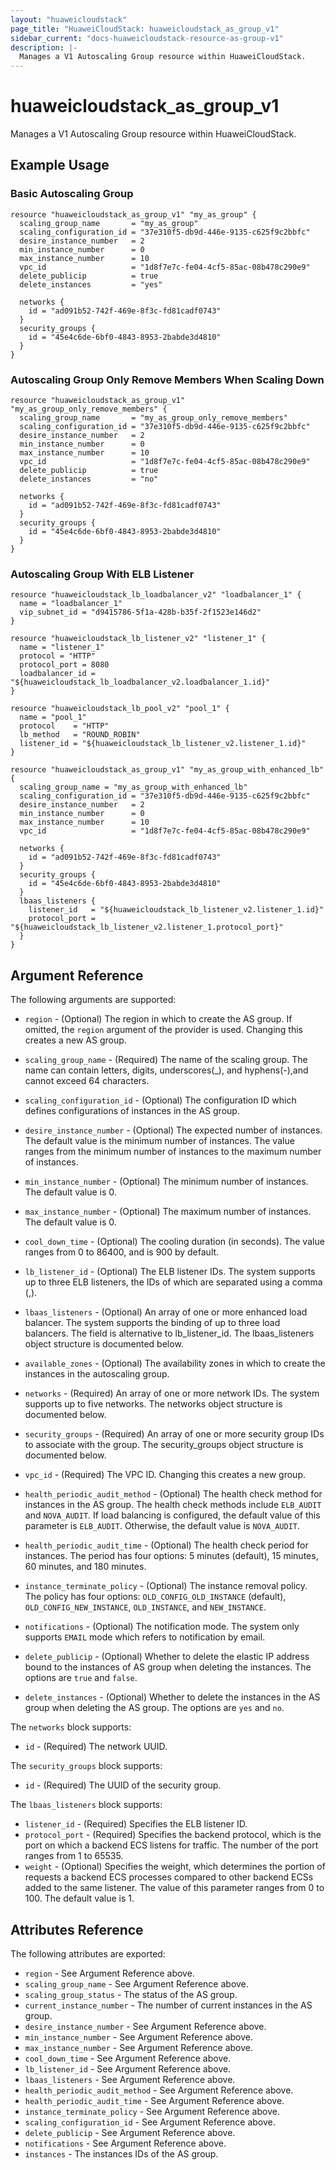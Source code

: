 ```yaml
---
layout: "huaweicloudstack"
page_title: "HuaweiCloudStack: huaweicloudstack_as_group_v1"
sidebar_current: "docs-huaweicloudstack-resource-as-group-v1"
description: |-
  Manages a V1 Autoscaling Group resource within HuaweiCloudStack.
---
```


# huaweicloudstack\_as\_group_v1

Manages a V1 Autoscaling Group resource within HuaweiCloudStack.

## Example Usage

### Basic Autoscaling Group

```hcl
resource "huaweicloudstack_as_group_v1" "my_as_group" {
  scaling_group_name       = "my_as_group"
  scaling_configuration_id = "37e310f5-db9d-446e-9135-c625f9c2bbfc"
  desire_instance_number   = 2
  min_instance_number      = 0
  max_instance_number      = 10
  vpc_id                   = "1d8f7e7c-fe04-4cf5-85ac-08b478c290e9"
  delete_publicip          = true
  delete_instances         = "yes"

  networks {
    id = "ad091b52-742f-469e-8f3c-fd81cadf0743"
  }
  security_groups {
    id = "45e4c6de-6bf0-4843-8953-2babde3d4810"
  }
}
```

### Autoscaling Group Only Remove Members When Scaling Down

```hcl
resource "huaweicloudstack_as_group_v1" "my_as_group_only_remove_members" {
  scaling_group_name       = "my_as_group_only_remove_members"
  scaling_configuration_id = "37e310f5-db9d-446e-9135-c625f9c2bbfc"
  desire_instance_number   = 2
  min_instance_number      = 0
  max_instance_number      = 10
  vpc_id                   = "1d8f7e7c-fe04-4cf5-85ac-08b478c290e9"
  delete_publicip          = true
  delete_instances         = "no"

  networks {
    id = "ad091b52-742f-469e-8f3c-fd81cadf0743"
  }
  security_groups {
    id = "45e4c6de-6bf0-4843-8953-2babde3d4810"
  }
}
```

### Autoscaling Group With ELB Listener

```hcl
resource "huaweicloudstack_lb_loadbalancer_v2" "loadbalancer_1" {
  name = "loadbalancer_1"
  vip_subnet_id = "d9415786-5f1a-428b-b35f-2f1523e146d2"
}

resource "huaweicloudstack_lb_listener_v2" "listener_1" {
  name = "listener_1"
  protocol = "HTTP"
  protocol_port = 8080
  loadbalancer_id = "${huaweicloudstack_lb_loadbalancer_v2.loadbalancer_1.id}"
}

resource "huaweicloudstack_lb_pool_v2" "pool_1" {
  name = "pool_1"
  protocol    = "HTTP"
  lb_method   = "ROUND_ROBIN"
  listener_id = "${huaweicloudstack_lb_listener_v2.listener_1.id}"
}

resource "huaweicloudstack_as_group_v1" "my_as_group_with_enhanced_lb"{
  scaling_group_name = "my_as_group_with_enhanced_lb"
  scaling_configuration_id = "37e310f5-db9d-446e-9135-c625f9c2bbfc"
  desire_instance_number   = 2
  min_instance_number      = 0
  max_instance_number      = 10
  vpc_id                   = "1d8f7e7c-fe04-4cf5-85ac-08b478c290e9"

  networks {
    id = "ad091b52-742f-469e-8f3c-fd81cadf0743"
  }
  security_groups {
    id = "45e4c6de-6bf0-4843-8953-2babde3d4810"
  }
  lbaas_listeners {
    listener_id   = "${huaweicloudstack_lb_listener_v2.listener_1.id}"
    protocol_port = "${huaweicloudstack_lb_listener_v2.listener_1.protocol_port}"
  }
}
```
## Argument Reference

The following arguments are supported:

* `region` - (Optional) The region in which to create the AS group. If
    omitted, the `region` argument of the provider is used. Changing this
    creates a new AS group.

* `scaling_group_name` - (Required) The name of the scaling group. The name can contain letters,
    digits, underscores(_), and hyphens(-),and cannot exceed 64 characters.

* `scaling_configuration_id` - (Optional) The configuration ID which defines
    configurations of instances in the AS group.

* `desire_instance_number` - (Optional) The expected number of instances. The default
    value is the minimum number of instances. The value ranges from the minimum number of
    instances to the maximum number of instances.

* `min_instance_number` - (Optional) The minimum number of instances.
    The default value is 0.

* `max_instance_number` - (Optional) The maximum number of instances.
    The default value is 0.

* `cool_down_time` - (Optional) The cooling duration (in seconds). The value ranges
    from 0 to 86400, and is 900 by default.

* `lb_listener_id` - (Optional) The ELB listener IDs. The system supports up to
    three ELB listeners, the IDs of which are separated using a comma (,).

* `lbaas_listeners` - (Optional) An array of one or more enhanced load balancer.
    The system supports the binding of up to three load balancers. The field is
    alternative to lb_listener_id.  The lbaas_listeners object structure is
    documented below.

* `available_zones` - (Optional) The availability zones in which to create
    the instances in the autoscaling group.

* `networks` - (Required) An array of one or more network IDs.
    The system supports up to five networks. The networks object structure
    is documented below.

* `security_groups` - (Required) An array of one or more security group IDs
    to associate with the group. The security_groups object structure is
    documented below.

* `vpc_id` - (Required) The VPC ID. Changing this creates a new group.

* `health_periodic_audit_method` - (Optional) The health check method for instances
    in the AS group. The health check methods include `ELB_AUDIT` and `NOVA_AUDIT`.
    If load balancing is configured, the default value of this parameter is `ELB_AUDIT`.
    Otherwise, the default value is `NOVA_AUDIT`.

* `health_periodic_audit_time` - (Optional) The health check period for instances.
    The period has four options: 5 minutes (default), 15 minutes, 60 minutes, and 180 minutes.

* `instance_terminate_policy` - (Optional) The instance removal policy. The policy has
    four options: `OLD_CONFIG_OLD_INSTANCE` (default), `OLD_CONFIG_NEW_INSTANCE`,
    `OLD_INSTANCE`, and `NEW_INSTANCE`.

* `notifications` - (Optional) The notification mode. The system only supports `EMAIL`
    mode which refers to notification by email.

* `delete_publicip` - (Optional) Whether to delete the elastic IP address bound to the
    instances of AS group when deleting the instances. The options are `true` and `false`.

* `delete_instances` - (Optional) Whether to delete the instances in the AS group
    when deleting the AS group. The options are `yes` and `no`.

The `networks` block supports:

* `id` - (Required) The network UUID.

The `security_groups` block supports:

* `id` - (Required) The UUID of the security group.

The `lbaas_listeners` block supports:

* `listener_id` - (Required) Specifies the ELB listener ID.
* `protocol_port` - (Required) Specifies the backend protocol, which is the port on which
  a backend ECS listens for traffic. The number of the port ranges from 1 to 65535.
* `weight` - (Optional) Specifies the weight, which determines the portion of requests a
  backend ECS processes compared to other backend ECSs added to the same listener. The value
  of this parameter ranges from 0 to 100. The default value is 1.

## Attributes Reference

The following attributes are exported:

* `region` - See Argument Reference above.
* `scaling_group_name` - See Argument Reference above.
* `scaling_group_status` - The status of the AS group.
* `current_instance_number` - The number of current instances in the AS group.
* `desire_instance_number` - See Argument Reference above.
* `min_instance_number` - See Argument Reference above.
* `max_instance_number` - See Argument Reference above.
* `cool_down_time` - See Argument Reference above.
* `lb_listener_id` - See Argument Reference above.
* `lbaas_listeners` - See Argument Reference above.
* `health_periodic_audit_method` - See Argument Reference above.
* `health_periodic_audit_time` - See Argument Reference above.
* `instance_terminate_policy` - See Argument Reference above.
* `scaling_configuration_id` - See Argument Reference above.
* `delete_publicip` - See Argument Reference above.
* `notifications` - See Argument Reference above.
* `instances` - The instances IDs of the AS group.

